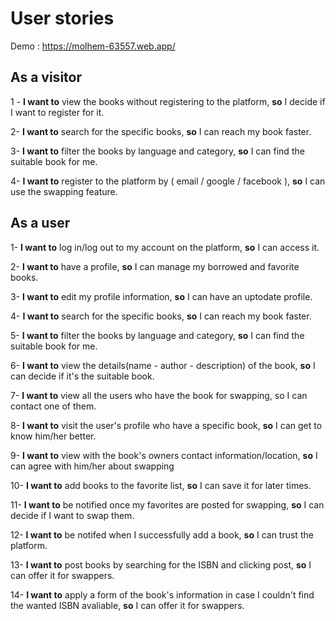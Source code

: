 # User stories

 Demo : https://molhem-63557.web.app/
 
## **As a visitor**

1 - **I want to** view the books without registering to the platform, **so** I decide if I want to register for it. 

2- **I want to** search for the specific books, **so** I can reach my book faster.

3- **I want to** filter the books by language and category, **so** I can find the suitable book for me.

4-  **I want to** register to the platform by ( email / google / facebook ), **so** I can use the swapping feature.


## **As a user**
1- **I want to** log in/log out to my account on the platform, **so** I can access it.


2- **I want to** have a profile, **so** I can manage my borrowed and favorite books.

3- **I want to** edit my profile information, **so** I can have an uptodate profile.


4- **I want to** search for the specific books, **so** I can reach my book faster.

5- **I want to** filter the books by language and category, **so** I can find the suitable book for me.

6- **I want to** view the details(name - author - description) of the book, **so** I can decide if it's the suitable book.

7- **I want to** view all the users who have the book for swapping, so I can contact one of them.

8- **I want to** visit the  user's profile who have a specific book, **so** I can get to know him/her better.


9- **I want to** view with the book's owners contact information/location, **so** I can agree with him/her about swapping

10- **I want to** add books to the favorite list, **so** I can save it for later times.

11- **I want to** be notified once my favorites are posted for swapping, **so** I can decide if I want to swap them.

12- **I want to** be notifed when I successfully add a book, **so** I can trust the platform.

13- **I want to** post books by searching for the ISBN and clicking post, **so** I can offer it for swappers.

14- **I want to** apply a form of the book's information in case I couldn't find the wanted ISBN avaliable, **so** I can offer it for swappers.
